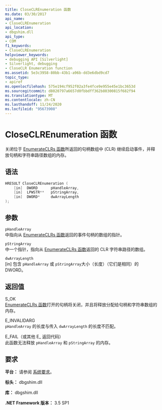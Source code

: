 ```yaml
---
title: CloseCLREnumeration 函数
ms.date: 03/30/2017
api_name:
- CloseCLREnumeration
api_location:
- dbgshim.dll
api_type:
- COM
f1_keywords:
- CloseCLREnumeration
helpviewer_keywords:
- debugging API [Silverlight]
- Silverlight, debugging
- CloseCLR Enumeration function
ms.assetid: 5e3c3958-80bb-43b1-a96b-dd3e6dbd9cd7
topic_type:
- apiref
ms.openlocfilehash: 575e194cf952f02a3fe4fce9e955e45e1bc3653d
ms.sourcegitcommit: d8020797a6657d0fbbdff362b80300815f682f94
ms.translationtype: MT
ms.contentlocale: zh-CN
ms.lasthandoff: 11/24/2020
ms.locfileid: "95673908"
---
```

# <a name="closeclrenumeration-function"></a>CloseCLREnumeration 函数

关闭位于 [EnumerateCLRs 函数](enumerateclrs-function.md)所返回的句柄数组中 (CLR) 继续启动事件，并释放句柄和字符串路径数组的内存。  
  
## <a name="syntax"></a>语法  
  
```cpp  
HRESULT CloseCLREnumeration (  
    [in]  DWORD      pHandleArray,  
    [in]  LPWSTR**   pStringArray,  
    [in]  DWORD*     dwArrayLength  
);  
```  
  
## <a name="parameters"></a>参数  

 `pHandleArray`  
 中指向从 [EnumerateCLRs 函数](enumerateclrs-function.md)返回的事件句柄的数组的指针。  
  
 `pStringArray`  
 中一个指针，指向从 [EnumerateCLRs 函数](enumerateclrs-function.md)返回的 CLR 字符串路径的数组。  
  
 `dwArrayLength`  
 [in] 包含 `pHandleArray` 或 `pStringArray`大小（长度）（它们是相同）的 DWORD。  
  
## <a name="return-value"></a>返回值  

 S_OK  
 [EnumerateCLRs 函数](enumerateclrs-function.md)打开的句柄将关闭，并且将释放分配给句柄和字符串数组的内存。  
  
 E_INVALIDARG  
 `pHandleArray` 的长度与传入 `dwArrayLength` 的长度不匹配。  
  
 E_FAIL（或其他 E_ 返回代码）  
 此函数无法释放 `pHandleArray` 和 `pStringArray` 的内存。  
  
## <a name="requirements"></a>要求  

 **平台：** 请参阅 [系统要求](../../get-started/system-requirements.md)。  
  
 **标头：** dbgshim.dll  
  
 **库：** dbgshim.dll  
  
 **.NET Framework 版本：** 3.5 SP1

